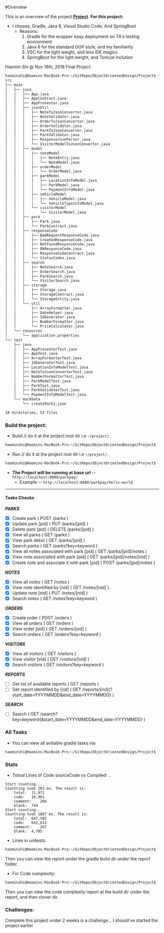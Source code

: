 #Overview

This is an overview of the project [__Project__](https://github.com/sssurvey/ObjectOrientedDesign/tree/master/Project).
__For this project:__
- I choose, Gradle, Java 8, Visual Studio Code, And SpringBoot
	- Reasons:
		1. Gradle for the wrapper easy deployment on TA's testing environment
		2. Java 8 for the standard OOP style, and my familiarity
		3. VSC for the light weight, and less IDE magics
		4. SpringBoot for the light weight, and Tomcat inclution


_Haomin Shi_ @ Nov 18th, 2018 Final Project
```bash
haominshi@Haomins-MacBook-Pro:~/GitRepo/ObjectOrientedDesign/Project$ tree src
src
├── main
│   ├── java
│   │   ├── App.java
│   │   ├── AppContract.java
│   │   ├── AppPresenter.java
│   │   ├── jsonUtil
│   │   │   ├── NoteToJsonConvertor.java
│   │   │   ├── NoteValidator.java
│   │   │   ├── OrderToJsonConvertor.java
│   │   │   ├── OrderValidator.java
│   │   │   ├── ParkToJsonConvertor.java
│   │   │   ├── ParkValidator.java
│   │   │   ├── ResponseJsonParser.java
│   │   │   └── VisitorModelToJsonConvertor.java
│   │   ├── model
│   │   │   ├── noteModel
│   │   │   │   ├── NoteEntry.java
│   │   │   │   └── NoteModel.java
│   │   │   ├── orderModel
│   │   │   │   └── OrderModel.java
│   │   │   ├── parkModel
│   │   │   │   ├── LocationInfoModel.java
│   │   │   │   ├── ParkModel.java
│   │   │   │   └── PaymentInfoModel.java
│   │   │   ├── vehicleModel
│   │   │   │   ├── VehicleModel.java
│   │   │   │   └── VehicleTypeInfoModel.java
│   │   │   └── visitorModel
│   │   │       └── VisitorModel.java
│   │   ├── park
│   │   │   ├── Park.java
│   │   │   └── ParkContract.java
│   │   ├── responseCode
│   │   │   ├── BadRequestResponseCode.java
│   │   │   ├── CreatedResponseCode.java
│   │   │   ├── NotFoundResponseCode.java
│   │   │   ├── OkResponseCode.java
│   │   │   ├── ResponseCodeContract.java
│   │   │   └── StatusCodes.java
│   │   ├── search
│   │   │   ├── NoteSearch.java
│   │   │   ├── OrderSearch.java
│   │   │   ├── ParkSearch.java
│   │   │   └── VisitorSearch.java
│   │   ├── storage
│   │   │   ├── Storage.java
│   │   │   ├── StorageContract.java
│   │   │   └── StorageEntity.java
│   │   └── util
│   │       ├── ArrayFormatter.java
│   │       ├── DateHelper.java
│   │       ├── IdGenerator.java
│   │       ├── NumberFormatter.java
│   │       └── PriceCalculator.java
│   └── resources
│       └── application.properties
└── test
    ├── java
    │   ├── AppPresenterTest.java
    │   ├── AppTest.java
    │   ├── ArrayFormatterTest.java
    │   ├── IdGeneratorTest.java
    │   ├── LocationInfoModelTest.java
    │   ├── NoteToJsonConvertorTest.java
    │   ├── NumberFormatterTest.java
    │   ├── ParkModelTest.java
    │   ├── ParkTest.java
    │   ├── ParkValidatorTest.java
    │   └── PaymentInfoModelTest.java
    └── mockData
        └── createPark1.json

18 directories, 53 files

```

### Build the project:
- Build // do it at the project root dir i.e ```~/project/.```
```bash
haominshi@Haomins-MacBook-Pro:~/GitRepo/ObjectOrientedDesign/Project$ ./gradlew clean build
```
- Run // do it at the project root dir i.e ```~/project/.```
```bash
haominshi@Haomins-MacBook-Pro:~/GitRepo/ObjectOrientedDesign/Project$ ./gradlew run
```
- __The Project will be running at base url__ -- ```http://localhost:8080/parkpay/```
	- Example -- ```http://localhost:8080/parkpay/hello-world```

------
#### Tasks Checks

___PARKS___

- [x] Create park ( POST /parks )
- [x] Update park [pid] ( PUT /parks/[pid] )
- [x] Delete park [pid] ( DELETE /parks/[pid] )
- [x] View all parks ( GET /parks )
- [x] View park detail ( GET /parks/[pid] )
- [x] Search parks ( GET /parks?key=keyword )
- [x] View all notes associated with park [pid] ( GET /parks/[pid]/notes )
- [x] View note associated with park [pid] ( GET /parks/[pid]/notes/[nid] )
- [x] Create note and associate it with park [pid] ( POST /parks/[pid]/notes )

___NOTES___

- [x] View all notes ( GET /notes )
- [x] View note identified by [nid] ( GET /notes/[nid] ).
- [x] Update note [nid] ( PUT /notes/[nid] )
- [x] Search notes ( GET /notes?key=keyword )

___ORDERS___

- [x] Create order ( POST /orders )
- [x] View all orders ( GET /orders )
- [x] View order [oid] ( GET /orders/[oid] )
- [x] Search orders ( GET /orders?key=keyword )

___VISITORS___

- [x] View all visitors ( GET /visitors )
- [x] View visitor [vid] ( GET /visitors/[vid] )
- [x] Search visitors ( GET /visitors?key=keyword )

___REPORTS___

- [ ] Get list of available reports ( GET /reports )
- [ ] Get report identified by [rid] ( GET /reports/[rid]{?start_date=YYYYMMDD&end_date=YYYYMMDD} )

___SEARCH___

- [ ] Search ( GET /search?key=keyword{&start_date=YYYYMMDD&end_date=YYYYMMDD} )

### All Tasks
- You can view all aviliable gradle tasks via
```bash
haominshi@Haomins-MacBook-Pro:~/GitRepo/ObjectOrientedDesign/Project$ ./gradlew tasks
```


### Stats
- Totoal Lines of Code sourceCode vs Compiled: ..
```
Start counting... 
Countting took 283 ms. The result is: 
    total:	11,971
    code:	10,961
    comment:	266
    blank:	744
Start counting... 
Countting took 1807 ms. The result is: 
    total:	647,585
    code:	642,613
    comment:	267
    blank:	4,705
```

- Lines in unitests:
```bash
haominshi@Haomins-MacBook-Pro:~/GitRepo/ObjectOrientedDesign/Project$ ./gradlew jacocoTestReport
```
Then you can view the report under the gradle build dir under the report folder.

- For Code complexity:
```bash
haominshi@Haomins-MacBook-Pro:~/GitRepo/ObjectOrientedDesign/Project$ ./gradlew cloverGenerateReport
```
Then you can view the code complexity report at the build dir under the report, and then clover dir.

### Challenges:

Complete this project under 2 weeks is a challenge... I should've started the project earlier
